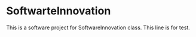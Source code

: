 # SoftwarteInnovation
This is a software project for SoftwareInnovation class.
This line is for test.
